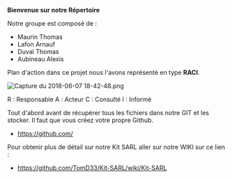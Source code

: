 **Bienvenue sur notre Répertoire**

Notre groupe est composé de :
  - Maurin Thomas
  - Lafon Arnauf
  - Duval Thomas
  - Aubineau Alexis
  
  
  Plan d'action dans ce projet nous l'avons représenté en type **RACI**.
  
  ![Capture du 2018-06-07 18-42-48.png](#file:40ef4f0f-9c7a-7f34-a492-afdf5735eeb6)
  
  R : Responsable
  A : Acteur
  C : Consulté
  I : Informé

Tout d'abord avant de récupérer tous les fichiers dans notre GIT et les stocker.
Il faut que vous créez votre propre Github.
- https://github.com/

Pour obtenir plus de détail sur notre Kit SARL aller sur notre WIKI sur ce lien :
- https://github.com/TomD33/Kit-SARL/wiki/Kit-SARL




